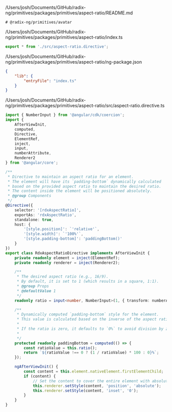 /Users/josh/Documents/GitHub/radix-ng/primitives/packages/primitives/aspect-ratio/README.md
```
# @radix-ng/primitives/avatar

```
/Users/josh/Documents/GitHub/radix-ng/primitives/packages/primitives/aspect-ratio/index.ts
```typescript
export * from './src/aspect-ratio.directive';

```
/Users/josh/Documents/GitHub/radix-ng/primitives/packages/primitives/aspect-ratio/ng-package.json
```json
{
    "lib": {
        "entryFile": "index.ts"
    }
}

```
/Users/josh/Documents/GitHub/radix-ng/primitives/packages/primitives/aspect-ratio/src/aspect-ratio.directive.ts
```typescript
import { NumberInput } from '@angular/cdk/coercion';
import {
    AfterViewInit,
    computed,
    Directive,
    ElementRef,
    inject,
    input,
    numberAttribute,
    Renderer2
} from '@angular/core';

/**
 * Directive to maintain an aspect ratio for an element.
 * The element will have its `padding-bottom` dynamically calculated
 * based on the provided aspect ratio to maintain the desired ratio.
 * The content inside the element will be positioned absolutely.
 * @group Components
 */
@Directive({
    selector: '[rdxAspectRatio]',
    exportAs: 'rdxAspectRatio',
    standalone: true,
    host: {
        '[style.position]': `'relative'`,
        '[style.width]': `'100%'`,
        '[style.padding-bottom]': 'paddingBottom()'
    }
})
export class RdxAspectRatioDirective implements AfterViewInit {
    private readonly element = inject(ElementRef);
    private readonly renderer = inject(Renderer2);

    /**
     * The desired aspect ratio (e.g., 16/9).
     * By default, it is set to 1 (which results in a square, 1:1).
     * @group Props
     * @defaultValue 1
     */
    readonly ratio = input<number, NumberInput>(1, { transform: numberAttribute });

    /**
     * Dynamically computed `padding-bottom` style for the element.
     * This value is calculated based on the inverse of the aspect ratio.
     *
     * If the ratio is zero, it defaults to `0%` to avoid division by zero.
     *
     */
    protected readonly paddingBottom = computed(() => {
        const ratioValue = this.ratio();
        return `${ratioValue !== 0 ? (1 / ratioValue) * 100 : 0}%`;
    });

    ngAfterViewInit() {
        const content = this.element.nativeElement.firstElementChild;
        if (content) {
            // Set the content to cover the entire element with absolute positioning
            this.renderer.setStyle(content, 'position', 'absolute');
            this.renderer.setStyle(content, 'inset', '0');
        }
    }
}

```
